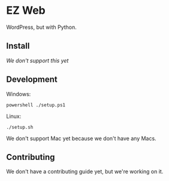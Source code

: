 # EZ Web

WordPress, but with Python.

## Install
_We don't support this yet_

## Development
Windows:
```
powershell ./setup.ps1
```

Linux:

```
./setup.sh
```

We don't support Mac yet because we don't have any Macs.

## Contributing
We don't have a contributing guide yet, but we're working on it.
